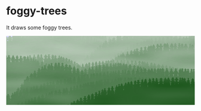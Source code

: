 # foggy-trees

It draws some foggy trees.

<p align="center">
  <img src="https://github.com/ditam/foggy-trees/blob/master/sample.png" alt="sample output: foggy trees"/>
</p>

